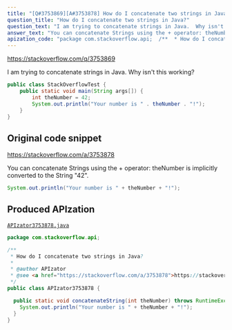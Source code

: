 ```yaml
---
title: "[Q#3753869][A#3753878] How do I concatenate two strings in Java?"
question_title: "How do I concatenate two strings in Java?"
question_text: "I am trying to concatenate strings in Java.  Why isn't this working?"
answer_text: "You can concatenate Strings using the + operator: theNumber is implicitly converted to the String \"42\"."
apization_code: "package com.stackoverflow.api;  /**  * How do I concatenate two strings in Java?  *  * @author APIzator  * @see <a href=\"https://stackoverflow.com/a/3753878\">https://stackoverflow.com/a/3753878</a>  */ public class APIzator3753878 {    public static void concatenateString(int theNumber) throws RuntimeException {     System.out.println(\"Your number is \" + theNumber + \"!\");   } }"
---
```


https://stackoverflow.com/q/3753869

I am trying to concatenate strings in Java.  Why isn&#x27;t this working?


```java
public class StackOverflowTest {  
    public static void main(String args[]) {
        int theNumber = 42;
        System.out.println("Your number is " . theNumber . "!");
    }
}
```


## Original code snippet

https://stackoverflow.com/a/3753878

You can concatenate Strings using the + operator:
theNumber is implicitly converted to the String &quot;42&quot;.

```java
System.out.println("Your number is " + theNumber + "!");
```

## Produced APIzation

[`APIzator3753878.java`](https://github.com/pasqualesalza/apization-temp-data/raw/master/apizations/java/APIzator3753878.java)

```java
package com.stackoverflow.api;

/**
 * How do I concatenate two strings in Java?
 *
 * @author APIzator
 * @see <a href="https://stackoverflow.com/a/3753878">https://stackoverflow.com/a/3753878</a>
 */
public class APIzator3753878 {

  public static void concatenateString(int theNumber) throws RuntimeException {
    System.out.println("Your number is " + theNumber + "!");
  }
}

```